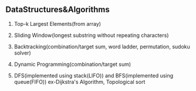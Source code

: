 ## DataStructures&Algorithms
1. Top-k Largest Elements(from array)

2. Sliding Window(longest substring without repeating characters)

3. Backtracking(combination/target sum, word ladder, permutation, sudoku solver)

4. Dynamic Programming(combination/target sum)

5. DFS(implemented using stack(LIFO)) and BFS(implemented using queue(FIFO))
   ex-Dijkstra's Algorithm, Topological sort
